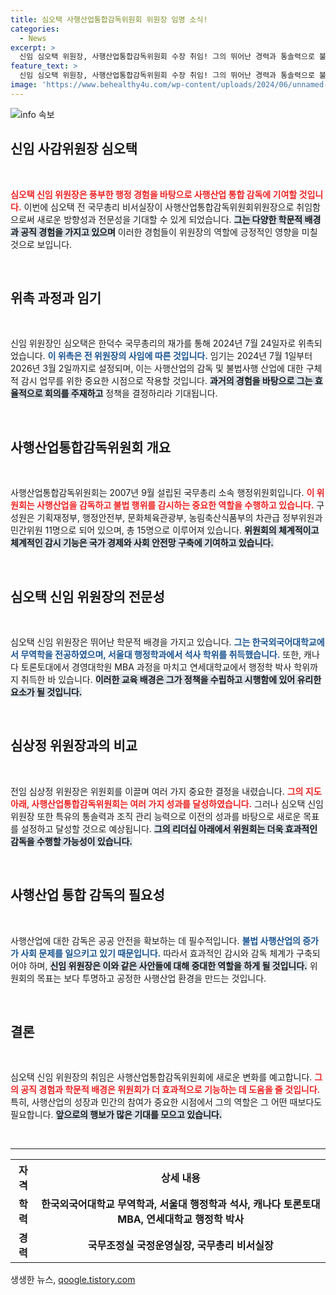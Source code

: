 ```yaml
---
title: 심오택 사행산업통합감독위원회 위원장 임명 소식!
categories:
  - News
excerpt: >
  신임 심오택 위원장, 사행산업통합감독위원회 수장 취임! 그의 뛰어난 경력과 통솔력으로 불법 사행산업 감시의 새로운 전환점을 맞이할 전망. 클릭해 자세한 내용을 확인하세요!
feature_text: >
  신임 심오택 위원장, 사행산업통합감독위원회 수장 취임! 그의 뛰어난 경력과 통솔력으로 불법 사행산업 감시의 새로운 전환점을 맞이할 전망. 클릭해 자세한 내용을 확인하세요!
image: 'https://www.behealthy4u.com/wp-content/uploads/2024/06/unnamed-file.png'
---
```


<p><img src="https://www.behealthy4u.com/wp-content/uploads/2024/06/unnamed-file.png" alt="info 속보" /></p>

<h2 data-ke-size="size26">신임 사감위원장 심오택</h2>

<p data-ke-size="size16">&nbsp;</p>

<p><b><span style="color: #ee2323;">심오택 신임 위원장은 풍부한 행정 경험을 바탕으로 사행산업 통합 감독에 기여할 것입니다.</span></b> 이번에 심오택 전 국무총리 비서실장이 사행산업통합감독위원회위원장으로 취임함으로써 새로운 방향성과 전문성을 기대할 수 있게 되었습니다. <b><span style="background-color: #21538527;">그는 다양한 학문적 배경과 공직 경험을 가지고 있으며</span></b> 이러한 경험들이 위원장의 역할에 긍정적인 영향을 미칠 것으로 보입니다.</p>

<p data-ke-size="size16">&nbsp;</p>

<h2 data-ke-size="size26">위촉 과정과 임기</h2>

<p data-ke-size="size16">&nbsp;</p>

<p>신임 위원장인 심오택은 한덕수 국무총리의 재가를 통해 2024년 7월 24일자로 위촉되었습니다. <b><span style="color: #1a5490;">이 위촉은 전 위원장의 사임에 따른 것입니다.</span></b> 임기는 2024년 7월 1일부터 2026년 3월 2일까지로 설정되며, 이는 사행산업의 감독 및 불법사행 산업에 대한 구체적 감시 업무를 위한 중요한 시점으로 작용할 것입니다. <b><span style="background-color: #21538527;">과거의 경험을 바탕으로 그는 효율적으로 회의를 주재하고</span></b> 정책을 결정하리라 기대됩니다.</p>

<p data-ke-size="size16">&nbsp;</p>

<h2 data-ke-size="size26">사행산업통합감독위원회 개요</h2>

<p data-ke-size="size16">&nbsp;</p>

<p>사행산업통합감독위원회는 2007년 9월 설립된 국무총리 소속 행정위원회입니다. <b><span style="color: #ee2323;">이 위원회는 사행산업을 감독하고 불법 행위를 감시하는 중요한 역할을 수행하고 있습니다.</span></b> 구성원은 기획재정부, 행정안전부, 문화체육관광부, 농림축산식품부의 차관급 정부위원과 민간위원 11명으로 되어 있으며, 총 15명으로 이루어져 있습니다. <b><span style="background-color: #21538527;">위원회의 체계적이고 체계적인 감시 기능은 국가 경제와 사회 안전망 구축에 기여하고 있습니다.</span></b></p>

<p data-ke-size="size16">&nbsp;</p>

<h2 data-ke-size="size26">심오택 신임 위원장의 전문성</h2>

<p data-ke-size="size16">&nbsp;</p>

<p>심오택 신임 위원장은 뛰어난 학문적 배경을 가지고 있습니다. <b><span style="color: #1a5490;">그는 한국외국어대학교에서 무역학을 전공하였으며, 서울대 행정학과에서 석사 학위를 취득했습니다.</span></b> 또한, 캐나다 토론토대에서 경영대학원 MBA 과정을 마치고 연세대학교에서 행정학 박사 학위까지 취득한 바 있습니다. <b><span style="background-color: #21538527;">이러한 교육 배경은 그가 정책을 수립하고 시행함에 있어 유리한 요소가 될 것입니다.</span></b></p>

<p data-ke-size="size16">&nbsp;</p>

<h2 data-ke-size="size26">심상정 위원장과의 비교</h2>

<p data-ke-size="size16">&nbsp;</p>

<p>전임 심상정 위원장은 위원회를 이끌며 여러 가지 중요한 결정을 내렸습니다. <b><span style="color: #ee2323;">그의 지도 아래, 사행산업통합감독위원회는 여러 가지 성과를 달성하였습니다.</span></b> 그러나 심오택 신임 위원장 또한 특유의 통솔력과 조직 관리 능력으로 이전의 성과를 바탕으로 새로운 목표를 설정하고 달성할 것으로 예상됩니다. <b><span style="background-color: #21538527;">그의 리더십 아래에서 위원회는 더욱 효과적인 감독을 수행할 가능성이 있습니다.</span></b></p>

<p data-ke-size="size16">&nbsp;</p>

<h2 data-ke-size="size26">사행산업 통합 감독의 필요성</h2>

<p data-ke-size="size16">&nbsp;</p>

<p>사행산업에 대한 감독은 공공 안전을 확보하는 데 필수적입니다. <b><span style="color: #1a5490;">불법 사행산업의 증가가 사회 문제를 일으키고 있기 때문입니다.</span></b> 따라서 효과적인 감시와 감독 체계가 구축되어야 하며, <b><span style="background-color: #21538527;">신임 위원장은 이와 같은 사안들에 대해 중대한 역할을 하게 될 것입니다.</span></b> 위원회의 목표는 보다 투명하고 공정한 사행산업 환경을 만드는 것입니다.</p>

<p data-ke-size="size16">&nbsp;</p>

<h2 data-ke-size="size26">결론</h2>

<p data-ke-size="size16">&nbsp;</p>

<p>심오택 신임 위원장의 취임은 사행산업통합감독위원회에 새로운 변화를 예고합니다. <b><span style="color: #ee2323;">그의 공직 경험과 학문적 배경은 위원회가 더 효과적으로 기능하는 데 도움을 줄 것입니다.</span></b> 특히, 사행산업의 성장과 민간의 참여가 중요한 시점에서 그의 역할은 그 어떤 때보다도 필요합니다. <b><span style="background-color: #21538527;">앞으로의 행보가 많은 기대를 모으고 있습니다.</span></b></p>

<p data-ke-size="size16">&nbsp;</p>

<hr>

<table>
  <tr>
    <th>자격</th>
    <th>상세 내용</th>
  </tr>
  <tr>
    <td style="text-align: center; height: 17px;"><b>학력</b></td>
    <td style="text-align: center; height: 17px;"><b>한국외국어대학교 무역학과, 서울대 행정학과 석사, 캐나다 토론토대 MBA, 연세대학교 행정학 박사</b></td>
  </tr>
  <tr>
    <td style="text-align: center; height: 17px;"><b>경력</b></td>
    <td style="text-align: center; height: 17px;"><b>국무조정실 국정운영실장, 국무총리 비서실장</b></td>
  </tr>
</table>
생생한 뉴스, <a href="https://qoogle.tistory.com" rel="dofollow">qoogle.tistory.com</a>


